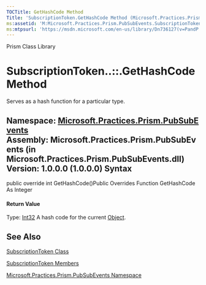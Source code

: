 ```yaml
---
TOCTitle: GetHashCode Method
Title: 'SubscriptionToken.GetHashCode Method (Microsoft.Practices.Prism.PubSubEvents)'
ms:assetid: 'M:Microsoft.Practices.Prism.PubSubEvents.SubscriptionToken.GetHashCode'
ms:mtpsurl: 'https://msdn.microsoft.com/en-us/library/Dn736127(v=PandP.50)'
---
```


Prism Class Library

SubscriptionToken..::.GetHashCode Method
========================================

Serves as a hash function for a particular type.

**Namespace:** [Microsoft.Practices.Prism.PubSubEvents](https://msdn.microsoft.com/n:microsoft.practices.prism.pubsubevents)
**Assembly:** Microsoft.Practices.Prism.PubSubEvents (in Microsoft.Practices.Prism.PubSubEvents.dll) Version: 1.0.0.0 (1.0.0.0)
Syntax
------

<span id="syntaxToggle"></span>public override int GetHashCode()Public Overrides Function GetHashCode As Integer
#### Return Value

Type: [Int32](http://msdn2.microsoft.com/en-us/library/td2s409d)
A hash code for the current [Object](http://msdn2.microsoft.com/en-us/library/e5kfa45b).

See Also
--------

<span id="seeAlsoToggle"></span>
[SubscriptionToken Class](https://msdn.microsoft.com/t:microsoft.practices.prism.pubsubevents.subscriptiontoken)

[SubscriptionToken Members](https://msdn.microsoft.com/allmembers.t:microsoft.practices.prism.pubsubevents.subscriptiontoken)

[Microsoft.Practices.Prism.PubSubEvents Namespace](https://msdn.microsoft.com/n:microsoft.practices.prism.pubsubevents)
